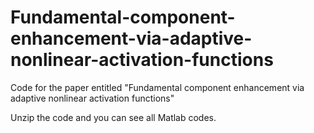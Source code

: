 # Fundamental-component-enhancement-via-adaptive-nonlinear-activation-functions
Code for the paper entitled "Fundamental component enhancement via adaptive nonlinear activation functions"

Unzip the code and you can see all Matlab codes.
